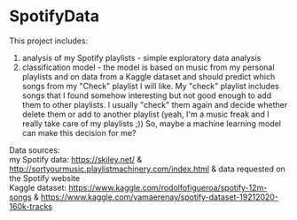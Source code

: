 # SpotifyData

This project includes:
1) analysis of my Spotify playlists - simple exploratory data analysis
2) classification model - the model is based on music from my personal playlists and on data from a Kaggle dataset and should predict which songs from my "Check" playlist I will like. My "check" playlist includes songs that I found somehow interesting but not good enough to add them to other playlists. I usually "check" them again and decide whether delete them or add to another playlist (yeah, I'm a music freak and I really take care of my playlists ;)) So, maybe a machine learning model can make this decision for me?

Data sources: <br>
my Spotify data: https://skiley.net/ & http://sortyourmusic.playlistmachinery.com/index.html & data requested on the Spotify website <br>
Kaggle dataset: https://www.kaggle.com/rodolfofigueroa/spotify-12m-songs & https://www.kaggle.com/yamaerenay/spotify-dataset-19212020-160k-tracks

